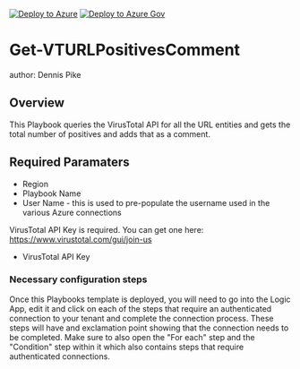 [![Deploy to Azure](https://aka.ms/deploytoazurebutton)](https://portal.azure.com/#create/Microsoft.Template/uri/https%3A%2F%2Fraw.githubusercontent.com%2FAzure%2FAzure-Sentinel%2Fmaster%2FPlaybooks%2FGet-VTURLPositivesComment%2Fazuredeploy.json)
[![Deploy to Azure Gov](https://aka.ms/deploytoazuregovbutton)](https://portal.azure.us/#create/Microsoft.Template/uri/https%3A%2F%2Fraw.githubusercontent.com%2FAzure%2FAzure-Sentinel%2Fmaster%2FPlaybooks%2FGet-VTURLPositivesComment%2Fazuredeploy.json)

# Get-VTURLPositivesComment
author: Dennis Pike

## Overview
This Playbook queries the VirusTotal API for all the URL entities and gets the total number of positives and adds that as a comment.

## Required Paramaters
- Region<br />
- Playbook Name<br />
- User Name - this is used to pre-populate the username used in the various Azure connections <br />

VirusTotal API Key is required.  You can get one here:
https://www.virustotal.com/gui/join-us<br />

- VirusTotal API Key<br />


### Necessary configuration steps

Once this Playbooks template is deployed, you will need to go into the Logic App, edit it and click on each of the steps that require an authenticated connection to your tenant and complete the connection process.  These steps will have and exclamation point showing that the connection needs to be completed.  Make sure to also open the "For each" step and the "Condition" step within it which also contains steps that require authenticated connections.

